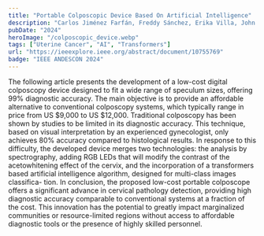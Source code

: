 ```yaml
---
title: "Portable Colposcopic Device Based On Artificial Intelligence"
description: "Carlos Jiménez Farfán, Freddy Sánchez, Erika Villa, John Rodríguez Vásquez, Carlos Helguero, Francis R. Loayza"
pubDate: "2024"
heroImage: "/colposcopic_device.webp"
tags: ["Uterine Cancer", "AI", "Transformers"]
url: "https://ieeexplore.ieee.org/abstract/document/10755769"
badge: "IEEE ANDESCON 2024"
---
```


The following article presents the development of a
low-cost digital colposcopy device designed to fit a wide range
of speculum sizes, offering 99% diagnostic accuracy. The main
objective is to provide an affordable alternative to conventional
colposcopy systems, which typically range in price from US
$9,000 to US $12,000. Traditional colposcopy has been shown by
studies to be limited in its diagnostic accuracy. This technique,
based on visual interpretation by an experienced gynecologist,
only achieves 80% accuracy compared to histological results.
In response to this difficulty, the developed device merges two
technologies: the analysis by spectrography, adding RGB LEDs
that will modify the contrast of the acetowhitening effect of the
cervix, and the incorporation of a transformers based artificial
intelligence algorithm, designed for multi-class images classifica-
tion. In conclusion, the proposed low-cost portable colposcope
offers a significant advance in cervical pathology detection,
providing high diagnostic accuracy comparable to conventional
systems at a fraction of the cost. This innovation has the potential
to greatly impact marginalized communities or resource-limited
regions without access to affordable diagnostic tools or the
presence of highly skilled personnel.